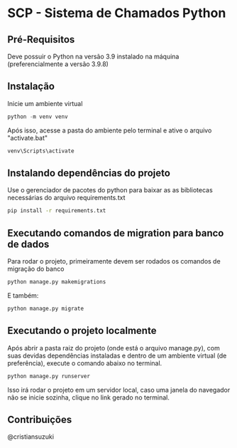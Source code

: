 # SCP - Sistema de Chamados Python

<!-- ## Heroku 

No momento, o projeto está rodando em um servidor do Heroku. Você pode acessar e testar através do link:
<p></p>

-->

## Pré-Requisitos

Deve possuir o Python na versão 3.9 instalado na máquina (preferencialmente a versão 3.9.8)

## Instalação

Inicie um ambiente virtual

```python
python -m venv venv
```

Após isso, acesse a pasta do ambiente pelo terminal e ative o arquivo "activate.bat"

```bash
venv\Scripts\activate
```

## Instalando dependências do projeto

Use o gerenciador de pacotes do python para baixar as as bibliotecas necessárias do arquivo requirements.txt

```bash
pip install -r requirements.txt
```

## Executando comandos de migration para banco de dados

Para rodar o projeto, primeiramente devem ser rodados os comandos de migração do banco

```bash
python manage.py makemigrations
```

E também:

```bash
python manage.py migrate
```

## Executando o projeto localmente

Após abrir a pasta raiz do projeto (onde está o arquivo manage.py), com suas devidas dependências instaladas e dentro de um ambiente virtual (de preferência), execute o comando abaixo no terminal.

```bash
python manage.py runserver
```
Isso irá rodar o projeto em um servidor local, caso uma janela do navegador não se inicie sozinha, clique no link gerado no terminal.

## Contribuições

@cristiansuzuki
